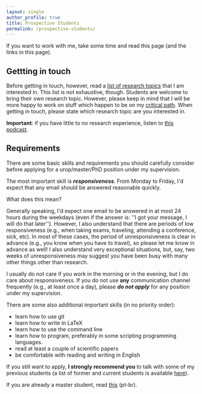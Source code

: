 ```yaml
---
layout: single
author_profile: true
title: Prospective Students
permalink: /prospective-students/
---
```


If you want to work with me, take some time and read this page (and the links in this page).

## Gettting in touch

Before getting in touch, however, read a [list of research topics](/research) that I am interested in. This list is not exhaustive, though. Students are welcome to bring their own research topic. However, please keep in mind that I will be more happy to work on stuff which happen to be on my [critical path](http://www.pgbovine.net/critical-path.htm). When getting in touch, please state which research topic are you interested in.

**Important**: if you have little to no research experience, listen to [this podcast](https://hipsters.tech/pesquisa-em-engenharia-de-software-hipsters-84/).

## Requirements

There are some basic skills and requirements you should carefully consider before applying for a urop/master/PhD position under my supervision.

The most important skill is ***responsiveness***. From Monday to Friday, I'd expect that any email should be answered reasonable quickly.

What does this mean?

Generally speaking, I'd expect one email to be answered in at most 24 hours during the weekdays (even if the answer is: ''I got your message, I will do that later''). However, I also understand that there are periods of low responsiveness (e.g., when taking exams, traveling, attending a conference, sick, etc). In most of these cases, the period of unresponsiveness is clear in advance (e.g., you know when you have to travel), so please let me know in advance as well! I also understand very exceptional situations, but, say, two weeks of unresponsiveness may suggest you have been busy with many other things other than research.

I usually do not care if you work in the morning or in the evening, but I do care about responsiveness. If you do not use **any** communication channel frequently (e.g., at least once a day), please ***do not apply*** for any position under my supervision.

There are some also additional important skills (in no priority order):

- learn how to use git
- learn how to write in LaTeX
- learn how to use the command line
- learn how to program, preferably in some scripting programming languages.
- read at least a couple of scientific papers
- be comfortable with reading and writing in English

If you still want to apply, **I strongly recommend you** to talk with some of my previous students (a list of former and current students is available [here](/students)).

If you are already a master student, read [this](/instrucoes-alunos-msc) (pt-br).
